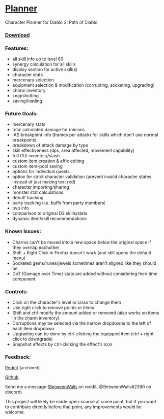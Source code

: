 # [Planner](https://BetweenWalls.github.io/planner/)

Character Planner for Diablo 2: Path of Diablo

### [Download](https://github.com/BetweenWalls/planner/archive/master.zip)

### Features:
* all skill info up to level 60
* synergy calculation for all skills
* display section for active skill(s)
* character stats
* mercenary selection
* equipment selection & modification (corrupting, socketing, upgrading)
* charm inventory
* snapshotting
* saving/loading

### Future Goals:
* mercenary stats
* total calculated damage for minions
* IAS breakpoint info (frames per attack) for skills which don't use normal breakpoints
* breakdown of attack damage by type
* skill effectiveness (dps, area affected, movement capability)
* full GUI inventory/stash
* custom item creation & affix editing
* custom item-pool saving
* options for individual quests
* option for strict character validation (prevent invalid character states instead of just making text red)
* character importing/sharing
* monster stat calculations
* debuff tracking
* party tracking (i.e. buffs from party members)
* pvp info
* comparison to original D2 skills/stats
* dynamic item/skill recommendations

### Known Issues:
* Charms can't be moved into a new space below the original space if they overlap eachother
* Shift + Right Click in Firefox doesn't work (and still opens the default menu)
* Socketed gems/runes/jewels sometimes aren't aligned like they should be
* DoT (Damage over Time) stats are added without considering their time component

### Controls:
* Click on the character's level or class to change them
* Use right click to remove points or items
* Shift and ctrl modify the amount added or removed (also works on items in the charm inventory)
* Corruptions may be selected via the narrow dropdowns to the left of each item dropdown
* Upgrading can be done by ctrl-clicking the equipped item (ctrl + right-click to downgrade)
* Snapshot effects by ctrl-clicking the effect's icon

### Feedback:
[Reddit](https://www.reddit.com/r/pathofdiablo/comments/f81e5u/character_skill_calculator_with_skill_info_up_to/) (archived)

[Github](https://github.com/BetweenWalls/planner/wiki/Feedback-for-Skill-Planner)

Send me a message ([BetweenWalls](https://www.reddit.com/message/compose/?to=BetweenWalls) on reddit, @BetweenWalls#2390 on discord)

This project will likely be made open-source at some point, but if you want to contribute directly before that point, any improvements would be welcome.
